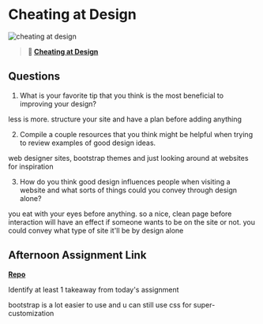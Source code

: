 # Cheating at Design

![cheating at design](https://bcw.blob.core.windows.net/public/img/courses/5247609446691139)

> **📖 [Cheating at Design](https://codeworksacademy.com/fs-student-guide/resources/wk1/04-Cheating-at-Design)**

## Questions

1. What is your favorite tip that you think is the most beneficial to improving your design?

less is more. structure your site and have a plan before adding anything

2. Compile a couple resources that you think might be helpful when trying to review examples of good design ideas.

web designer sites, bootstrap themes and just looking around at websites for inspiration

3. How do you think good design influences people when visiting a website and what sorts of things could you convey through design alone?

you eat with your eyes before anything. so a nice, clean page before interaction will have an effect if someone wants to be on the site or not. you could convey what type of site it'll be by design alone



## Afternoon Assignment Link

**[Repo](https://trile1122.github.io/bs-mock-replica/)**

Identify at least 1 takeaway from today's assignment

bootstrap is a lot easier to use and u can still use css for super-customization
